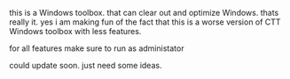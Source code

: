 this is a Windows toolbox. that can clear out and optimize Windows.
thats really it.
yes i am making fun of the fact that this is a worse version of CTT Windows toolbox with less features.

for all features make sure to run as administator

could update soon. just need some ideas.
